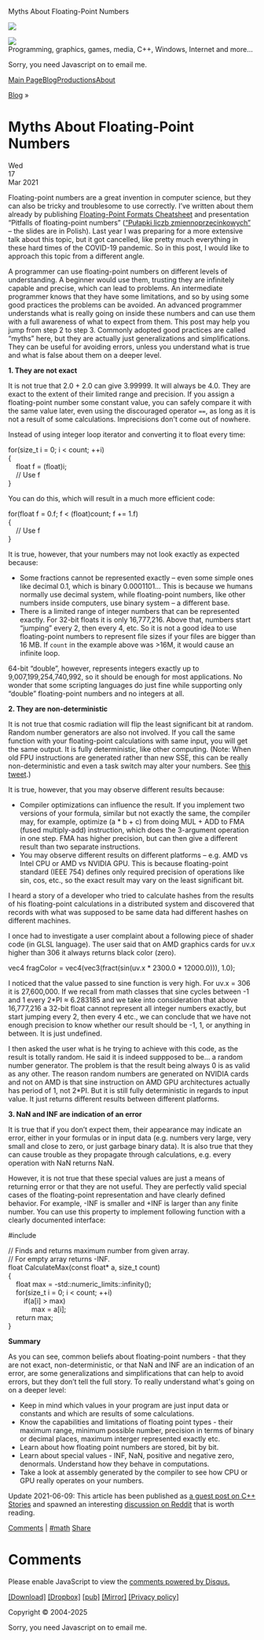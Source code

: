 Myths About Floating-Point Numbers      

[![](NewAvatar_64.png)](https://asawicki.info/)

[![](Logo.png)](https://asawicki.info/)  
Programming, graphics, games, media, C++, Windows, Internet and more...

[](https://asawicki.info/news_rss.php "RSS (news feed from my blog)")

Sorry, you need Javascript on to email me.

[](https://m.me/sawickiap "Messenger")[](https://twitter.com/Reg__ "X (Twitter)")[](https://bsky.app/profile/asawicki.info "asawicki.info at Bluesky")[](https://www.linkedin.com/in/adamsawicki "LinkedIn")[](https://github.com/sawickiap "sawickiap at GitHub")[](https://pinboard.in/u:reg "Pinboard (my bookmarks)")

[Main Page](index)[Blog](news)[Productions](productions/)[About](about)

[Blog](news) »

# Myths About Floating-Point Numbers

Wed  
17  
Mar 2021

Floating-point numbers are a great invention in computer science, but they can also be tricky and troublesome to use correctly. I’ve written about them already by publishing [Floating-Point Formats Cheatsheet](news_1541_floating-point_formats_cheatsheet) and presentation “Pitfalls of floating-point numbers” ([“Pułapki liczb zmiennoprzecinkowych”](news_1626_pitfalls_of_floating-point_numbers_-_slides) – the slides are in Polish). Last year I was preparing for a more extensive talk about this topic, but it got cancelled, like pretty much everything in these hard times of the COVID-19 pandemic. So in this post, I would like to approach this topic from a different angle.

A programmer can use floating-point numbers on different levels of understanding. A beginner would use them, trusting they are infinitely capable and precise, which can lead to problems. An intermediate programmer knows that they have some limitations, and so by using some good practices the problems can be avoided. An advanced programmer understands what is really going on inside these numbers and can use them with a full awareness of what to expect from them. This post may help you jump from step 2 to step 3. Commonly adopted good practices are called “myths” here, but they are actually just generalizations and simplifications. They can be useful for avoiding errors, unless you understand what is true and what is false about them on a deeper level.

**1\. They are not exact**

It is not true that 2.0 + 2.0 can give 3.99999. It will always be 4.0. They are exact to the extent of their limited range and precision. If you assign a floating-point number some constant value, you can safely compare it with the same value later, even using the discouraged operator `==`, as long as it is not a result of some calculations. Imprecisions don't come out of nowhere.

Instead of using integer loop iterator and converting it to float every time:

for(size\_t i = 0; i < count; ++i)  
{  
    float f = (float)i;  
    // Use f  
}

You can do this, which will result in a much more efficient code:

for(float f = 0.f; f < (float)count; f += 1.f)  
{  
    // Use f  
}

It is true, however, that your numbers may not look exactly as expected because:

*   Some fractions cannot be represented exactly – even some simple ones like decimal 0.1, which is binary 0.0001101… This is because we humans normally use decimal system, while floating-point numbers, like other numbers inside computers, use binary system – a different base.
*   There is a limited range of integer numbers that can be represented exactly. For 32-bit floats it is only 16,777,216. Above that, numbers start “jumping” every 2, then every 4, etc. So it is not a good idea to use floating-point numbers to represent file sizes if your files are bigger than 16 MB. If `count` in the example above was >16M, it would cause an infinite loop.

64-bit “double”, however, represents integers exactly up to 9,007,199,254,740,992, so it should be enough for most applications. No wonder that some scripting languages do just fine while supporting only “double” floating-point numbers and no integers at all.

**2\. They are non-deterministic**

It is not true that cosmic radiation will flip the least significant bit at random. Random number generators are also not involved. If you call the same function with your floating-point calculations with same input, you will get the same output. It is fully deterministic, like other computing. (Note: When old FPU instructions are generated rather than new SSE, this can be really non-deterministic and even a task switch may alter your numbers. See [this tweet](https://twitter.com/j_bikker/status/1372273107197698054).)

It is true, however, that you may observe different results because:

*   Compiler optimizations can influence the result. If you implement two versions of your formula, similar but not exactly the same, the compiler may, for example, optimize (a \* b + c) from doing MUL + ADD to FMA (fused multiply-add) instruction, which does the 3-argument operation in one step. FMA has higher precision, but can then give a different result than two separate instructions.
*   You may observe different results on different platforms – e.g. AMD vs Intel CPU or AMD vs NVIDIA GPU. This is because floating-point standard (IEEE 754) defines only required precision of operations like sin, cos, etc., so the exact result may vary on the least significant bit.

I heard a story of a developer who tried to calculate hashes from the results of his floating-point calculations in a distributed system and discovered that records with what was supposed to be same data had different hashes on different machines.

I once had to investigate a user complaint about a following piece of shader code (in GLSL language). The user said that on AMD graphics cards for uv.x higher than 306 it always returns black color (zero).

vec4 fragColor = vec4(vec3(fract(sin(uv.x \* 2300.0 \* 12000.0))), 1.0);

I noticed that the value passed to sine function is very high. For uv.x = 306 it is 27,600,000. If we recall from math classes that sine cycles between -1 and 1 every 2\*PI ≈ 6.283185 and we take into consideration that above 16,777,216 a 32-bit float cannot represent all integer numbers exactly, but start jumping every 2, then every 4 etc., we can conclude that we have not enough precision to know whether our result should be -1, 1, or anything in between. It is just undefined.

I then asked the user what is he trying to achieve with this code, as the result is totally random. He said it is indeed suppposed to be... a random number generator. The problem is that the result being always 0 is as valid as any other. The reason random numbers are generated on NVIDIA cards and not on AMD is that sine instruction on AMD GPU architectures actually has period of 1, not 2\*PI. But it is still fully deterministic in regards to input value. It just returns different results between different platforms.

**3\. NaN and INF are indication of an error**

It is true that if you don’t expect them, their appearance may indicate an error, either in your formulas or in input data (e.g. numbers very large, very small and close to zero, or just garbage binary data). It is also true that they can cause trouble as they propagate through calculations, e.g. every operation with NaN returns NaN.

However, it is not true that these special values are just a means of returning error or that they are not useful. They are perfectly valid special cases of the floating-point representation and have clearly defined behavior. For example, -INF is smaller and +INF is larger than any finite number. You can use this property to implement following function with a clearly documented interface:

#include <limits>

// Finds and returns maximum number from given array.  
// For empty array returns -INF.  
float CalculateMax(const float\* a, size\_t count)  
{  
    float max = -std::numeric\_limits<float>::infinity();  
    for(size\_t i = 0; i < count; ++i)  
        if(a\[i\] > max)  
            max = a\[i\];  
    return max;  
}

**Summary**

As you can see, common beliefs about floating-point numbers - that they are not exact, non-deterministic, or that NaN and INF are an indication of an error, are some generalizations and simplifications that can help to avoid errors, but they don’t tell the full story. To really understand what's going on on a deeper level:

*   Keep in mind which values in your program are just input data or constants and which are results of some calculations.
*   Know the capabilities and limitations of floating point types - their maximum range, minimum possible number, precision in terms of binary or decimal places, maximum interger represented exactly etc.
*   Learn about how floating point numbers are stored, bit by bit.
*   Learn about special values - INF, NaN, positive and negative zero, denormals. Understand how they behave in computations.
*   Take a look at assembly generated by the compiler to see how CPU or GPU really operates on your numbers.

Update 2021-06-09: This article has been published as [a guest post on C++ Stories](https://www.cppstories.com/2021/06/floating-point-myths/) and spawned an interesting [discussion on Reddit](https://www.reddit.com/r/cpp/comments/nuizy4/three_myths_about_floatingpoint_numbers/) that is worth reading.

[Comments](news_1741_myths_about_floating-point_numbers#disqus_thread) | [#math](news?x=tag&tag=math) [Share](http://www.addtoany.com/share_save?linkurl=https%3A%2F%2Fasawicki.info%2F%2Fnews_1741_myths_about_floating-point_numbers&linkname=Myths+About+Floating-Point+Numbers) 

# Comments

Please enable JavaScript to view the [comments powered by Disqus.](https://disqus.com/?ref_noscript)

[\[Download\]](download.php) [\[Dropbox\]](https://www.dropbox.com/sh/a2s5gbbpm76vyvp/AAC2XG5AjOjAxFz03RaT4M13a?dl=0) [\[pub\]](pub/) [\[Mirror\]](Mirror/) [\[Privacy policy\]](privacy_policy)

Copyright © 2004-2025 

Sorry, you need Javascript on to email me.